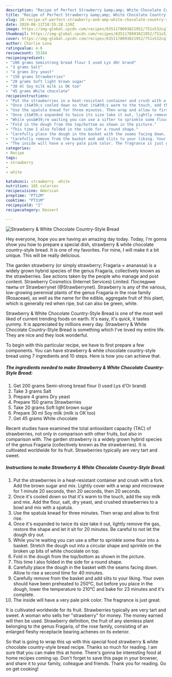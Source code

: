 ```yaml
---
description: "Recipe of Perfect Strawberry &amp;amp; White Chocolate Country-Style Bread"
title: "Recipe of Perfect Strawberry &amp;amp; White Chocolate Country-Style Bread"
slug: 28-recipe-of-perfect-strawberry-and-amp-white-chocolate-country-style-bread
date: 2020-08-11T18:55:28.139Z
image: https://img-global.cpcdn.com/recipes/6351178093821952/751x532cq70/strawberry-white-chocolate-country-style-bread-recipe-main-photo.jpg
thumbnail: https://img-global.cpcdn.com/recipes/6351178093821952/751x532cq70/strawberry-white-chocolate-country-style-bread-recipe-main-photo.jpg
cover: https://img-global.cpcdn.com/recipes/6351178093821952/751x532cq70/strawberry-white-chocolate-country-style-bread-recipe-main-photo.jpg
author: Charlie Luna
ratingvalue: 4.6
reviewcount: 35184
recipeingredient:
- "200 grams Semistrong bread flour I used Lys dOr brand"
- "3 grams Salt"
- "4 grams Dry yeast"
- "150 grams Strawberries"
- "20 grams Soft light brown sugar"
- "30 ml Soy milk milk is OK too"
- "45 grams White chocolate"
recipeinstructions:
- "Put the strawberries in a heat-resistant container and crush with a fork. Add the brown sugar and mix. Lightly cover with a wrap and microwave for 1 minute 20 seconds, then 20 seconds, then 20 seconds."
- "Once it&#39;s cooled down so that it&#39;s warm to the touch, add the soy milk and mix. Add the flour, salt, dry yeast, and crushed strawberries to a bowl and mix with a spatula."
- "Use the spatula knead for three minutes. Then wrap and allow to first rise."
- "Once it&#39;s expanded to twice its size take it out, lightly remove the gas, restore the shape and let it sit for 20 minutes. Be careful to not let the dough dry out."
- "While you&#39;re waiting you can use a sifter to sprinkle some flour into a basket. Stretch the dough out into a circular shape and sprinkle on the broken up bits of white chocolate on top."
- "Fold in the dough from the top/bottom as shown in the picture."
- "This time I also folded in the side for a round shape."
- "Carefully place the dough in the basket with the seams facing down. Allow to rise a second time for 40 minutes."
- "Carefully remove from the basket and add slits to your liking. Your oven should have been preheated to 250℃, but before you place in the dough, lower the temperature to 210℃ and bake for 23 minutes and it&#39;s complete."
- "The inside will have a very pale pink color. The fragrance is just great."
categories:
- Recipe
tags:
- strawberry
- 
- white

katakunci: strawberry  white 
nutrition: 165 calories
recipecuisine: American
preptime: "PT12M"
cooktime: "PT31M"
recipeyield: "2"
recipecategory: Dessert

---
```



![Strawberry &amp; White Chocolate Country-Style Bread](https://img-global.cpcdn.com/recipes/6351178093821952/751x532cq70/strawberry-white-chocolate-country-style-bread-recipe-main-photo.jpg)

Hey everyone, hope you are having an amazing day today. Today, I'm gonna show you how to prepare a special dish, strawberry &amp; white chocolate country-style bread. It is one of my favorites. For mine, I will make it a bit unique. This will be really delicious.

The garden strawberry (or simply strawberry; Fragaria × ananassa) is a widely grown hybrid species of the genus Fragaria, collectively known as the strawberries. See actions taken by the people who manage and post content. Strawberry Cosmetics (Internet Services) Limited. Последние твиты от Strawberrynet (@Strawberrynet). Strawberry is any of the various, low-growing perennial plants of the genus Fragaria in the rose family (Rosaceae), as well as the name for the edible, aggregate fruit of this plant, which is generally red when ripe, but can also be green, white.

Strawberry &amp; White Chocolate Country-Style Bread is one of the most well liked of current trending foods on earth. It's easy, it's quick, it tastes yummy. It is appreciated by millions every day. Strawberry &amp; White Chocolate Country-Style Bread is something which I've loved my entire life. They are nice and they look wonderful.


To begin with this particular recipe, we have to first prepare a few components. You can have strawberry &amp; white chocolate country-style bread using 7 ingredients and 10 steps. Here is how you can achieve that.

<!--inarticleads1-->

##### The ingredients needed to make Strawberry &amp; White Chocolate Country-Style Bread:

1. Get 200 grams Semi-strong bread flour (I used Lys d&#39;Or brand)
1. Take 3 grams Salt
1. Prepare 4 grams Dry yeast
1. Prepare 150 grams Strawberries
1. Take 20 grams Soft light brown sugar
1. Prepare 30 ml Soy milk (milk is OK too)
1. Get 45 grams White chocolate


Recent studies have examined the total antioxidant capacity (TAC) of strawberries, not only in comparison with other fruits, but also in comparison with. The garden strawberry is a widely grown hybrid species of the genus Fragaria (collectively known as the strawberries). It is cultivated worldwide for its fruit. Strawberries typically are very tart and sweet. 

<!--inarticleads2-->

##### Instructions to make Strawberry &amp; White Chocolate Country-Style Bread:

1. Put the strawberries in a heat-resistant container and crush with a fork. Add the brown sugar and mix. Lightly cover with a wrap and microwave for 1 minute 20 seconds, then 20 seconds, then 20 seconds.
1. Once it&#39;s cooled down so that it&#39;s warm to the touch, add the soy milk and mix. Add the flour, salt, dry yeast, and crushed strawberries to a bowl and mix with a spatula.
1. Use the spatula knead for three minutes. Then wrap and allow to first rise.
1. Once it&#39;s expanded to twice its size take it out, lightly remove the gas, restore the shape and let it sit for 20 minutes. Be careful to not let the dough dry out.
1. While you&#39;re waiting you can use a sifter to sprinkle some flour into a basket. Stretch the dough out into a circular shape and sprinkle on the broken up bits of white chocolate on top.
1. Fold in the dough from the top/bottom as shown in the picture.
1. This time I also folded in the side for a round shape.
1. Carefully place the dough in the basket with the seams facing down. Allow to rise a second time for 40 minutes.
1. Carefully remove from the basket and add slits to your liking. Your oven should have been preheated to 250℃, but before you place in the dough, lower the temperature to 210℃ and bake for 23 minutes and it&#39;s complete.
1. The inside will have a very pale pink color. The fragrance is just great.


It is cultivated worldwide for its fruit. Strawberries typically are very tart and sweet. A woman who sells her &#34;strawberry&#34; for money. The money earned will then be used. Strawberry definition, the fruit of any stemless plant belonging to the genus Fragaria, of the rose family, consisting of an enlarged fleshy receptacle bearing achenes on its exterior. 

So that is going to wrap this up with this special food strawberry &amp; white chocolate country-style bread recipe. Thanks so much for reading. I am sure that you can make this at home. There's gonna be interesting food at home recipes coming up. Don't forget to save this page in your browser, and share it to your family, colleague and friends. Thank you for reading. Go on get cooking!
